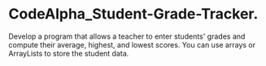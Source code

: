 # CodeAlpha_Student-Grade-Tracker.
Develop a program that allows a teacher to enter students' grades and compute their average, highest, and lowest scores. You can use arrays or ArrayLists to store the student data.

